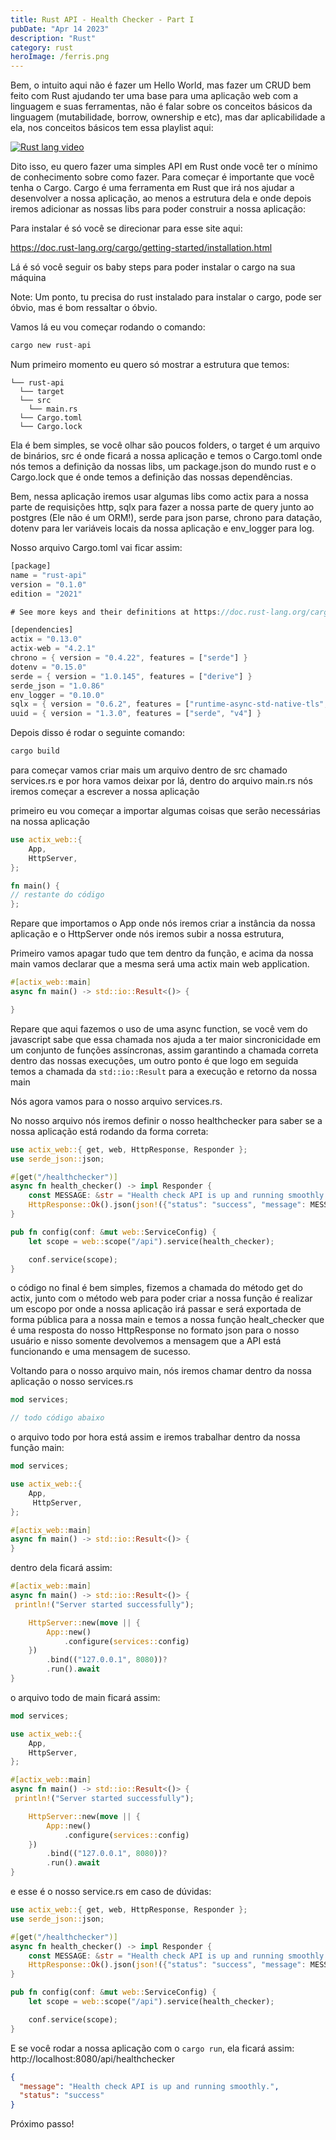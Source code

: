 ```yaml
---
title: Rust API - Health Checker - Part I
pubDate: "Apr 14 2023"
description: "Rust"
category: rust
heroImage: /ferris.png
---
```


Bem, o intuito aqui não é fazer um Hello World, mas fazer um CRUD bem feito com Rust ajudando ter uma base para uma aplicação web com a linguagem e suas ferramentas, não é falar sobre os conceitos básicos da linguagem (mutabilidade, borrow, ownership e etc), mas dar aplicabilidade a ela, nos conceitos básicos tem essa playlist aqui:

[![Rust lang video](https://img.youtube.com/vi/ZnXfWtb_tg4/0.jpg)](https://www.youtube.com/watch?v=ZnXfWtb_tg4&list=PLt1jJ0_RPJxLiNl2byCur7oT3jXaRkQ6H&index=1)

Dito isso, eu quero fazer uma simples API em Rust onde você ter o mínimo de conhecimento sobre como fazer. Para começar é importante que você tenha o Cargo. Cargo é uma ferramenta em Rust que irá nos ajudar a desenvolver a nossa aplicação, ao menos a estrutura dela e onde depois iremos adicionar as nossas libs para poder construir a nossa aplicação:

Para instalar é só você se direcionar para esse site aqui:

<a herf="https://doc.rust-lang.org/cargo/getting-started/installation.html">https://doc.rust-lang.org/cargo/getting-started/installation.html</a>

Lá é só você seguir os baby steps para poder instalar o cargo na sua máquina

Note: Um ponto, tu precisa do rust instalado para instalar o cargo, pode ser óbvio, mas é bom ressaltar o óbvio.

Vamos lá eu vou começar rodando o comando:

```rust
cargo new rust-api
```

Num primeiro momento eu quero só mostrar a estrutura que temos:

```
└── rust-api
  └── target
  └── src
	└── main.rs
  └── Cargo.toml
  └── Cargo.lock
```

Ela é bem simples, se você olhar são poucos folders, o target é um arquivo de binários, src é onde ficará a nossa aplicação e temos o Cargo.toml onde nós temos a definição da nossas libs, um package.json do mundo rust e o Cargo.lock que é onde temos a definição das nossas dependências.

Bem, nessa aplicação iremos usar algumas libs como actix para a nossa parte de requisições http, sqlx para fazer a nossa parte de query junto ao postgres (Ele não é um ORM!), serde para json parse, chrono para datação, dotenv para ler variáveis locais da nossa aplicação e env_logger para log.

Nosso arquivo Cargo.toml vai ficar assim:

```rust
[package]
name = "rust-api"
version = "0.1.0"
edition = "2021"

# See more keys and their definitions at https://doc.rust-lang.org/cargo/reference/manifest.html

[dependencies]
actix = "0.13.0"
actix-web = "4.2.1"
chrono = { version = "0.4.22", features = ["serde"] }
dotenv = "0.15.0"
serde = { version = "1.0.145", features = ["derive"] }
serde_json = "1.0.86"
env_logger = "0.10.0"
sqlx = { version = "0.6.2", features = ["runtime-async-std-native-tls", "postgres", "chrono"] }
uuid = { version = "1.3.0", features = ["serde", "v4"] }
```

Depois disso é rodar o seguinte comando:

```bash
cargo build
```

para começar vamos criar mais um arquivo dentro de src chamado services.rs e por hora vamos deixar por lá, dentro do arquivo main.rs nós iremos começar a escrever a nossa aplicação

primeiro eu vou começar a importar algumas coisas que serão necessárias na nossa aplicação

```rust
use actix_web::{
    App,
    HttpServer,
};

fn main() {
// restante do código
};

```

Repare que importamos o App onde nós iremos criar a instância da nossa aplicação e o HttpServer onde nós iremos subir a nossa estrutura,

Primeiro vamos apagar tudo que tem dentro da função, e acima da nossa main vamos declarar que a mesma será uma actix main web application.

```rust
#[actix_web::main]
async fn main() -> std::io::Result<()> {

}
```

Repare que aqui fazemos o uso de uma async function, se você vem do javascript sabe que essa chamada nos ajuda a ter maior sincronicidade em um conjunto de funções assíncronas, assim garantindo a chamada correta dentro das nossas execuções, um outro ponto é que logo em seguida temos a chamada da `std::io::Result` para a execução e retorno da nossa main

Nós agora vamos para o nosso arquivo services.rs.

No nosso arquivo nós iremos definir o nosso healthchecker para saber se a nossa aplicação está rodando da forma correta:

```rust
use actix_web::{ get, web, HttpResponse, Responder };
use serde_json::json;

#[get("/healthchecker")]
async fn health_checker() -> impl Responder {
    const MESSAGE: &str = "Health check API is up and running smoothly.";
    HttpResponse::Ok().json(json!({"status": "success", "message": MESSAGE}))
}

pub fn config(conf: &mut web::ServiceConfig) {
    let scope = web::scope("/api").service(health_checker);

    conf.service(scope);
}

```

o código no final é bem simples, fizemos a chamada do método get do actix, junto com o método web para poder criar a nossa função é realizar um escopo por onde a nossa aplicação irá passar e será exportada de forma pública para a nossa main e temos a nossa função healt_checker que é uma resposta do nosso HttpResponse no formato json para o nosso usuário e nisso somente devolvemos a mensagem que a API está funcionando e uma mensagem de sucesso.

Voltando para o nosso arquivo main, nós iremos chamar dentro da nossa aplicação o nosso services.rs

```rust
mod services;

// todo código abaixo
```

o arquivo todo por hora está assim e iremos trabalhar dentro da nossa função main:

```rust
mod services;

use actix_web::{
    App,
     HttpServer,
};

#[actix_web::main]
async fn main() -> std::io::Result<()> {
}
```

dentro dela ficará assim:

```rust
#[actix_web::main]
async fn main() -> std::io::Result<()> {
 println!("Server started successfully");

    HttpServer::new(move || {
        App::new()
            .configure(services::config)
    })
        .bind(("127.0.0.1", 8080))?
        .run().await
}
```

o arquivo todo de main ficará assim:

```rust
mod services;

use actix_web::{
    App,
    HttpServer,
};

#[actix_web::main]
async fn main() -> std::io::Result<()> {
 println!("Server started successfully");

    HttpServer::new(move || {
        App::new()
            .configure(services::config)
    })
        .bind(("127.0.0.1", 8080))?
        .run().await
}
```

e esse é o nosso service.rs em caso de dúvidas:

```rust
use actix_web::{ get, web, HttpResponse, Responder };
use serde_json::json;

#[get("/healthchecker")]
async fn health_checker() -> impl Responder {
    const MESSAGE: &str = "Health check API is up and running smoothly.";
    HttpResponse::Ok().json(json!({"status": "success", "message": MESSAGE}))
}

pub fn config(conf: &mut web::ServiceConfig) {
    let scope = web::scope("/api").service(health_checker);

    conf.service(scope);
}
```

E se você rodar a nossa aplicação com o `cargo run`, ela ficará assim:
http://localhost:8080/api/healthchecker

```json
{
  "message": "Health check API is up and running smoothly.",
  "status": "success"
}
```

Próximo passo!
